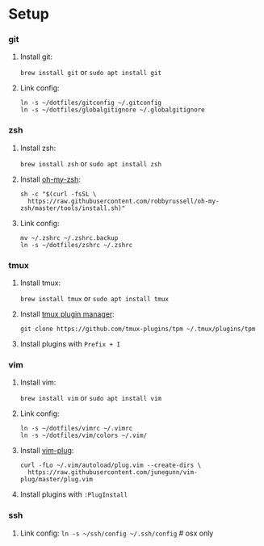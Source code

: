 # Setup

### git
1. Install git:

    `brew install git` or `sudo apt install git`

2. Link config:

    ```
    ln -s ~/dotfiles/gitconfig ~/.gitconfig
    ln -s ~/dotfiles/globalgitignore ~/.globalgitignore
    ```


### zsh
1. Install zsh:

    `brew install zsh` or `sudo apt install zsh`

2. Install [oh-my-zsh](https://github.com/robbyrussell/oh-my-zsh):

    ```
    sh -c "$(curl -fsSL \
      https://raw.githubusercontent.com/robbyrussell/oh-my-zsh/master/tools/install.sh)"
    ```

3. Link config:

    ```
    mv ~/.zshrc ~/.zshrc.backup
    ln -s ~/dotfiles/zshrc ~/.zshrc
    ```


### tmux
1. Install tmux:

    `brew install tmux` or `sudo apt install tmux`

2. Install [tmux plugin manager](https://github.com/tmux-plugins/tpm):

    ```
    git clone https://github.com/tmux-plugins/tpm ~/.tmux/plugins/tpm
    ```

3. Install plugins with `Prefix + I`


### vim
1. Install vim:

    `brew install vim` or `sudo apt install vim`

2. Link config:

    ```
    ln -s ~/dotfiles/vimrc ~/.vimrc
    ln -s ~/dotfiles/vim/colors ~/.vim/
    ```

4. Install [vim-plug](https://github.com/junegunn/vim-plug):

    ```
    curl -fLo ~/.vim/autoload/plug.vim --create-dirs \
      https://raw.githubusercontent.com/junegunn/vim-plug/master/plug.vim
    ```

5. Install plugins with `:PlugInstall`


### ssh
1. Link config: `ln -s ~/ssh/config ~/.ssh/config` # osx only

